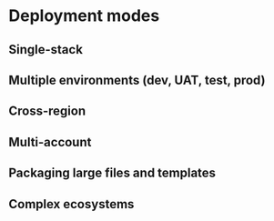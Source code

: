 # Deployment modes

## Single-stack

## Multiple environments (dev, UAT, test, prod)

## Cross-region

## Multi-account

## Packaging large files and templates

## Complex ecosystems

